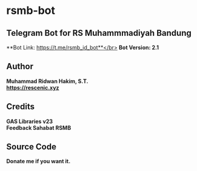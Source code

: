 # rsmb-bot
## Telegram Bot for RS Muhammmadiyah Bandung
**Bot Link: https://t.me/rsmb_id_bot**</br>
**Bot Version: 2.1**

## Author
**Muhammad Ridwan Hakim, S.T.**</br>
**https://rescenic.xyz**

## Credits
**GAS Libraries v23**</br>
**Feedback Sahabat RSMB**

## Source Code
**Donate me if you want it.**
